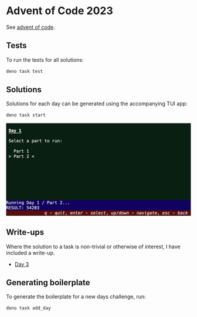 # Advent of Code 2023

See [advent of code](https://adventofcode.com/).

## Tests

To run the tests for all solutions:

```sh
deno task test
```

## Solutions

Solutions for each day can be generated using the accompanying TUI app:

```sh
deno task start
```

![TUI](docs/tui.png)

## Write-ups

Where the solution to a task is non-trivial or otherwise of interest, I have
included a write-up.

- [Day 3](days/3/WRITEUP.md)

## Generating boilerplate

To generate the boilerplate for a new days challenge, run:

```sh
deno task add_day
```

